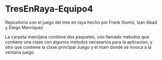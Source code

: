 # TresEnRaya-Equipo4
Repositorio con el juego del tres en raya hecho por Frank Gomis, Izan Abad y Diego Manríquez

La carpeta main/java contiene dos paquetes, uno llamado metodos que contiene una clase con algunos metodos necesarios para la aplicacion, y otro que contiene la clase principal
Juego y el main donde se invoca a la ventana juego.
